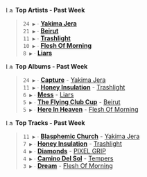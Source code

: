 <!--START_LASTFM_ARTISTS:{"period": "7day", "rows": 5}-->
<a href="https://last.fm" target="_blank"><img src="https://user-images.githubusercontent.com/17434202/215290617-e793598d-d7c9-428f-9975-156db1ba89cc.svg" alt="Last.fm Logo" width="18" height="13"/></a> **Top Artists - Past Week**

> `24 ▶️` ∙ **[Yakima Jera](https://www.last.fm/music/Yakima+Jera)**<br/>
> `21 ▶️` ∙ **[Beirut](https://www.last.fm/music/Beirut)**<br/>
> `11 ▶️` ∙ **[Trashlight](https://www.last.fm/music/Trashlight)**<br/>
> `10 ▶️` ∙ **[Flesh Of Morning](https://www.last.fm/music/Flesh+Of+Morning)**<br/>
> `8 ▶️` ∙ **[Liars](https://www.last.fm/music/Liars)**<br/>
<!--END_LASTFM_ARTISTS-->

<!--START_LASTFM_ALBUMS:{"period": "7day", "rows": 5}-->
<a href="https://last.fm" target="_blank"><img src="https://user-images.githubusercontent.com/17434202/215290617-e793598d-d7c9-428f-9975-156db1ba89cc.svg" alt="Last.fm Logo" width="18" height="13"/></a> **Top Albums - Past Week**

> `24 ▶️` ∙ **[Capture](https://www.last.fm/music/Yakima+Jera/Capture)** - [Yakima Jera](https://www.last.fm/music/Yakima+Jera)<br/>
> `11 ▶️` ∙ **[Honey Insulation](https://www.last.fm/music/Trashlight/Honey+Insulation)** - [Trashlight](https://www.last.fm/music/Trashlight)<br/>
> `6 ▶️` ∙ **[Mess](https://www.last.fm/music/Liars/Mess)** - [Liars](https://www.last.fm/music/Liars)<br/>
> `5 ▶️` ∙ **[The Flying Club Cup](https://www.last.fm/music/Beirut/The+Flying+Club+Cup)** - [Beirut](https://www.last.fm/music/Beirut)<br/>
> `5 ▶️` ∙ **[Here In Heaven](https://www.last.fm/music/Flesh+Of+Morning/Here+In+Heaven)** - [Flesh Of Morning](https://www.last.fm/music/Flesh+Of+Morning)<br/>
<!--END_LASTFM_ALBUMS-->

<!--START_LASTFM_TRACKS:{"period": "7day", "rows": 5}-->
<a href="https://last.fm" target="_blank"><img src="https://user-images.githubusercontent.com/17434202/215290617-e793598d-d7c9-428f-9975-156db1ba89cc.svg" alt="Last.fm Logo" width="18" height="13"/></a> **Top Tracks - Past Week**

> `11 ▶️` ∙ **[Blasphemic Church](https://www.last.fm/music/Yakima+Jera/_/Blasphemic+Church)** - [Yakima Jera](https://www.last.fm/music/Yakima+Jera)<br/>
> `7 ▶️` ∙ **[Honey Insulation](https://www.last.fm/music/Trashlight/_/Honey+Insulation)** - [Trashlight](https://www.last.fm/music/Trashlight)<br/>
> `4 ▶️` ∙ **[Diamonds](https://www.last.fm/music/PIXEL+GRIP/_/Diamonds)** - [PIXEL GRIP](https://www.last.fm/music/PIXEL+GRIP)<br/>
> `4 ▶️` ∙ **[Camino Del Sol](https://www.last.fm/music/Tempers/_/Camino+Del+Sol)** - [Tempers](https://www.last.fm/music/Tempers)<br/>
> `3 ▶️` ∙ **[Dream](https://www.last.fm/music/Flesh+Of+Morning/_/Dream)** - [Flesh Of Morning](https://www.last.fm/music/Flesh+Of+Morning)<br/>
<!--END_LASTFM_TRACKS-->